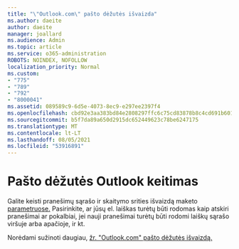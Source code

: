 ```yaml
---
title: "\"Outlook.com\" pašto dėžutės išvaizda"
ms.author: daeite
author: daeite
manager: joallard
ms.audience: Admin
ms.topic: article
ms.service: o365-administration
ROBOTS: NOINDEX, NOFOLLOW
localization_priority: Normal
ms.custom:
- "775"
- "789"
- "792"
- "8000041"
ms.assetid: 089589c9-6d5e-4073-8ec9-e297ee2397f4
ms.openlocfilehash: cbd92e3aa383bd84e2808297ffc6c75cd83878b8c4cd691b601af667f2110de2
ms.sourcegitcommit: b5f7da89a650d2915dc652449623c78be6247175
ms.translationtype: MT
ms.contentlocale: lt-LT
ms.lasthandoff: 08/05/2021
ms.locfileid: "53916891"
---
```

# <a name="change-the-look-of-your-outlook-mailbox"></a>Pašto dėžutės Outlook keitimas

Galite keisti pranešimų sąrašo ir skaitymo srities išvaizdą maketo [parametruose.](https://outlook.live.com/mail/options/mail/layout) Pasirinkite, ar jūsų el. laiškas turėtų būti rodomas kaip atskiri pranešimai ar pokalbiai, jei nauji pranešimai turėtų būti rodomi laiškų sąrašo viršuje arba apačioje, ir kt.
  
Norėdami sužinoti daugiau, [žr. "Outlook.com" pašto dėžutės išvaizdą.](https://support.office.com/article/b41c2ecb-f23c-42b3-b7f8-659646d5e58c?wt.mc_id=Office_Outlook_com_Alchemy)
